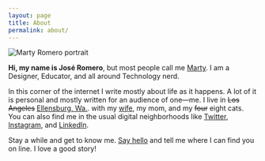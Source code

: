 ```yaml
---
layout: page
title: About
permalink: about/
---
```



<img src="{{ site.baseurl }}/public/about/marty-romero.jpg" alt="Marty Romero portrait" class="about-image" />

**Hi, my name is José Romero**, but most people call me [Marty](http://theycallmemarty.com "Why do they call me marty?"). I am a Designer, Educator, and all around Technology nerd.

In this corner of the internet I write mostly about life as it happens. A lot of it is personal and mostly written for an audience of one—me. I live in <strike>Los Angeles</strike> [Ellensburg, Wa.](http://myellensburg.com). with my [wife](http://nedandthefrog.com "Ned and the Frog"), my mom, and my <strike>four</strike> eight cats. You can also find me in the usual digital neighborhoods like [Twitter](http://twitter.com/martyromero "Marty Romero at Twitter"), [Instagram](http://instagram.com/katerone "I am on Instagram"), and [LinkedIn](http://linkedin.com/martyromero "The place for grown-ups").

Stay a while and get to know me. [Say hello](mailto:hi@theycallmemarty.com "hi") and tell me where I can find  you on line. I love a good story!
